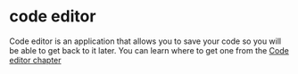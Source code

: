 # code editor
Code editor is an application that allows you to save your code so you will be able to get back to it later.
 You can learn where to get one from the [Code editor chapter](./code_editor/README.md)
